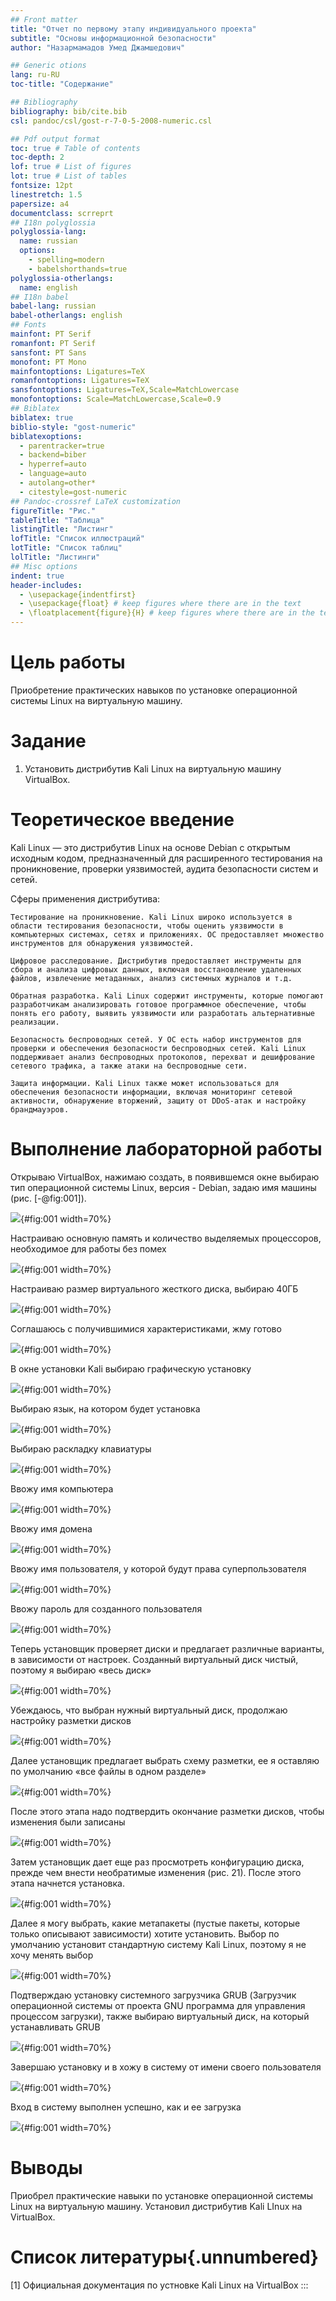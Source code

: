 ```yaml
---
## Front matter
title: "Отчет по первому этапу индивидуального проекта"
subtitle: "Основы информационной безопасности"
author: "Назармамадов Умед Джамшедович"

## Generic otions
lang: ru-RU
toc-title: "Содержание"

## Bibliography
bibliography: bib/cite.bib
csl: pandoc/csl/gost-r-7-0-5-2008-numeric.csl

## Pdf output format
toc: true # Table of contents
toc-depth: 2
lof: true # List of figures
lot: true # List of tables
fontsize: 12pt
linestretch: 1.5
papersize: a4
documentclass: scrreprt
## I18n polyglossia
polyglossia-lang:
  name: russian
  options:
	- spelling=modern
	- babelshorthands=true
polyglossia-otherlangs:
  name: english
## I18n babel
babel-lang: russian
babel-otherlangs: english
## Fonts
mainfont: PT Serif
romanfont: PT Serif
sansfont: PT Sans
monofont: PT Mono
mainfontoptions: Ligatures=TeX
romanfontoptions: Ligatures=TeX
sansfontoptions: Ligatures=TeX,Scale=MatchLowercase
monofontoptions: Scale=MatchLowercase,Scale=0.9
## Biblatex
biblatex: true
biblio-style: "gost-numeric"
biblatexoptions:
  - parentracker=true
  - backend=biber
  - hyperref=auto
  - language=auto
  - autolang=other*
  - citestyle=gost-numeric
## Pandoc-crossref LaTeX customization
figureTitle: "Рис."
tableTitle: "Таблица"
listingTitle: "Листинг"
lofTitle: "Список иллюстраций"
lotTitle: "Список таблиц"
lolTitle: "Листинги"
## Misc options
indent: true
header-includes:
  - \usepackage{indentfirst}
  - \usepackage{float} # keep figures where there are in the text
  - \floatplacement{figure}{H} # keep figures where there are in the text
---
```


# Цель работы

Приобретение практических навыков по установке операционной системы Linux на виртуальную машину.

# Задание

1. Установить дистрибутив Kali Linux на виртуальную машину VirtualBox.

# Теоретическое введение

Kali Linux — это дистрибутив Linux на основе Debian с открытым исходным кодом, предназначенный для расширенного тестирования на проникновение, проверки уязвимостей, аудита безопасности систем и сетей.

Сферы применения дистрибутива:

    Тестирование на проникновение. Kali Linux широко используется в области тестирования безопасности, чтобы оценить уязвимости в компьютерных системах, сетях и приложениях. ОС предоставляет множество инструментов для обнаружения уязвимостей.

    Цифровое расследование. Дистрибутив предоставляет инструменты для сбора и анализа цифровых данных, включая восстановление удаленных файлов, извлечение метаданных, анализ системных журналов и т.д.

    Обратная разработка. Kali Linux содержит инструменты, которые помогают разработчикам анализировать готовое программное обеспечение, чтобы понять его работу, выявить уязвимости или разработать альтернативные реализации.

    Безопасность беспроводных сетей. У ОС есть набор инструментов для проверки и обеспечения безопасности беспроводных сетей. Kali Linux поддерживает анализ беспроводных протоколов, перехват и дешифрование сетевого трафика, а также атаки на беспроводные сети.

    Защита информации. Kali Linux также может использоваться для обеспечения безопасности информации, включая мониторинг сетевой активности, обнаружение вторжений, защиту от DDoS-атак и настройку брандмауэров.


# Выполнение лабораторной работы

Открываю VirtualBox, нажимаю создать, в появившемся окне выбираю тип операционной системы Linux, версия - Debian, задаю имя машины (рис. [-@fig:001]).

![](image/1.png){#fig:001 width=70%}

Настраиваю основную память и количество выделяемых процессоров, необходимое для работы без помех 

![](image/2.png){#fig:001 width=70%}

Настраиваю размер виртуального жесткого диска, выбираю 40ГБ

![](image/3.png){#fig:001 width=70%}

Соглашаюсь с получившимися характеристиками, жму готово

![](image/4.png){#fig:001 width=70%}

В окне установки Kali выбираю графическую установку

![](image/5.png){#fig:001 width=70%}

Выбираю язык, на котором будет установка

![](image/6.png){#fig:001 width=70%}

Выбираю раскладку клавиатуры

![](image/7.png){#fig:001 width=70%}

Ввожу имя компьютера

![](image/8.png){#fig:001 width=70%}

Ввожу имя домена

![](image/9.png){#fig:001 width=70%}

Ввожу имя пользователя, у которой будут права суперпользователя 

![](image/10.png){#fig:001 width=70%}

Ввожу пароль для созданного пользователя 

![](image/11.png){#fig:001 width=70%}

Теперь установщик проверяет диски и предлагает различные варианты, в зависимости от настроек. Созданный виртуальный диск чистый, поэтому я выбираю «весь диск»

![](image/12.png){#fig:001 width=70%}

Убеждаюсь, что выбран нужный виртуальный диск, продолжаю настройку разметки дисков 

![](image/13.png){#fig:001 width=70%}

Далее установщик предлагает выбрать схему разметки, ее я оставляю по умолчанию «все файлы в одном разделе»

![](image/14.png){#fig:001 width=70%}

После этого этапа надо подтвердить окончание разметки дисков, чтобы изменения были записаны

![](image/15.png){#fig:001 width=70%}

Затем установщик дает еще раз просмотреть конфигурацию диска, прежде чем внести необратимые изменения (рис. 21). После этого этапа начнется установка.

![](image/16.png){#fig:001 width=70%}

Далее я могу выбрать, какие метапакеты (пустые пакеты, которые только описывают зависимости) хотите установить. Выбор по умолчанию установит стандартную систему Kali Linux, поэтому я не хочу менять выбор 

![](image/18.png){#fig:001 width=70%}

Подтверждаю установку системного загрузчика GRUB (Загрузчик операционной системы от проекта GNU программа для управления процессом загрузки), также выбираю виртуальный диск, на который устанавливать GRUB

![](image/19.png){#fig:001 width=70%}

Завершаю установку и в хожу в систему от имени своего пользователя 

![](image/21.png){#fig:001 width=70%}

Вход в систему выполнен успешно, как и ее загрузка 

![](image/22.png){#fig:001 width=70%}

# Выводы

Приобрел практические навыки по установке операционной системы Linux на виртуальную машину. Установил дистрибутив Kali LInux на VirtualBox.

# Список литературы{.unnumbered}

[1] Официальная документация по устновке Kali Linux на VirtualBox
:::
